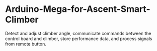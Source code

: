# Arduino-Mega-for-Ascent-Smart-Climber
Detect and adjust climber angle, communicate commands between the control board and climber, store performance data, and process signals from remote button.
